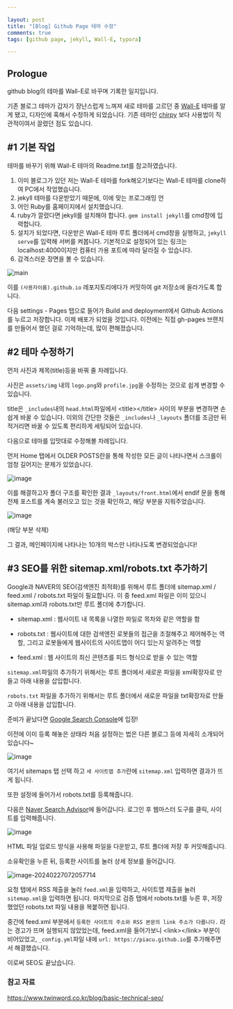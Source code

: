 ```yaml
---

layout: post
title: "[Blog] Github Page 테마 수정"
comments: true
tags: [github page, jekyll, Wall-E, typora]

---
```


## Prologue

github blog의 테마를 Wall-E로 바꾸며 기록한 일지입니다.

기존 블로그 테마가 갑자기 장난스럽게 느껴져 새로 테마를 고르던 중 [Wall-E](https://github.com/abhn/Wall-E) 테마를 알게 됐고, 디자인에 혹해서 수정하게 되었습니다. 기존 테마인 [chirpy](https://github.com/cotes2020/jekyll-theme-chirpy) 보다 사용법이 직관적이여서 끌렸던 점도 있습니다.



## #1 기본 작업

테마를 바꾸기 위해 Wall-E 테마의 Readme.txt를 참고하였습니다. 

1. 이미 블로그가 있던 저는 Wall-E 테마를 fork해오기보다는 Wall-E 테마를 clone하여 PC에서 작업했습니다.
2. jekyll 테마를 다운받았기 때문에, 이에 맞는 프로그래밍 언
3. 어인 Ruby를 홈페이지에서 설치했습니다.
4. ruby가 깔렸다면 jekyll를 설치해야 합니다. `gem install jekyll`를 cmd창에 입력합니다.
5. 설치가 되었다면, 다운받은 Wall-E 테마 루트 폴더에서 cmd창을 실행하고, `jekyll serve`를 입력해 서버를 켜봅니다. 기본적으로 설정되어 있는 링크는 localhost:4000이지만 컴퓨터 가용 포트에 따라 달라질 수 있습니다.
6. 감격스러운 장면을 볼 수 있습니다.

![main](https://github.com/piacu/piacu.github.io/assets/26267376/f06717c4-7fd5-4603-8e89-5a562de9c1ba)

이를 `(사용자이름).github.io` 레포지토리에다가 커밋하여 git 저장소에 올라가도록 합니다.

다음 settings - Pages 탭으로 들어가 Build and deployment에서 Github Actions를 누르고 저장합니다. 이제 배포가 되었을 것입니다. 이전에는 직접 gh-pages 브랜치를 만들어서 했던 걸로 기억하는데, 많이 편해졌습니다.



## #2 테마 수정하기

먼저 사진과 제목(title)등을 바꿔 줄 차례입니다.

사진은 `assets/img` 내의 `logo.png`와 `profile.jpg`을 수정하는 것으로 쉽게 변경할 수 있습니다.

title은 `_includes`내의 `head.html`파일에서 \<title>\</title> 사이의 부분을 변경하면 손쉽게 바꿀 수 있습니다. 이외의 간단한 것들은 `_includes`나 `_layouts` 폴더를 조금만 뒤적거리면 바꿀 수 있도록 편리하게 세팅되어 있습니다.



다음으로 테마를 입맛대로 수정해볼 차례입니다.

먼저 Home 탭에서 OLDER POSTS란을 통해 작성한 모든 글이 나타나면서 스크롤이 엄청 길어지는 문제가 있었습니다.

![image](https://github.com/piacu/piacu.github.io/assets/26267376/eebfb3bc-c5a4-4e54-989a-5e29ca3411cc)



이를 해결하고자 폴더 구조를 확인한 결과 `_layouts/front.html`에서 endif 문을 통해 전체 포스트를 계속 불러오고 있는 것을 확인하고, 해당 부분을 지워주었습니다.

![image](https://github.com/piacu/piacu.github.io/assets/26267376/2e578f0f-3eb1-4b8a-84a5-c4f520c9303f)

(해당 부분 삭제)

그 결과, 메인페이지에 나타나는 10개의 박스만 나타나도록 변경되었습니다!



## #3 SEO를 위한 sitemap.xml/robots.txt 추가하기

Google과 NAVER의 SEO(검색엔진 최적화)를 위해서 루트 폴더에 sitemap.xml / feed.xml / robots.txt 파일이 필요합니다. 이 중 feed.xml 파일은 이미 있으니 sitemap.xml과 robots.txt만 루트 폴더에 추가합니다.

* sitemap.xml : 웹사이트 내 목록을 나열한 파일로 목차와 같은 역할을 함
* robots.txt : 웹사이트에 대한 검색엔진 로봇들의 접근을 조절해주고 제어해주는 역할, 그리고 로봇들에게 웹사이트의 사이트맵이 어디 있는지 알려주는 역할

* feed.xml : 웹 사이트의 최신 콘텐츠를 피드 형식으로 받을 수 있는 역할



`sitemap.xml`파일의 추가하기 위해서는 루트 폴더에서 새로운 파일을 xml확장자로 만들고 아래 내용을 삽입합니다.

<script src="https://gist.github.com/piacu/d5d60009f30836aec0c27b235538fbec.js"></script>

 `robots.txt` 파일을 추가하기 위해서는 루트 폴더에서 새로운 파일을 txt확장자로 만들고 아래 내용을 삽입합니다. 

<script src="https://gist.github.com/piacu/341a7ecbf0cf469677c3afc99bf218a2.js"></script>



준비가 끝났다면 [Google Search Console](https://search.google.com/search-console)에 입장!

이전에 이미 등록 해놓은 상태라 처음 설정하는 법은 다른 블로그 등에 자세히 소개되어 있습니다~

![image](https://github.com/piacu/piacu.github.io/assets/26267376/7498687f-0c72-497d-a536-ee875cc8bbaa)

여기서 sitemaps 탭 선택 하고 `새 사이트맵 추가`란에 `sitemap.xml` 입력하면 결과가 뜨게 됩니다.

또한 설정에 들어가서 robots.txt를 등록해줍니다.



다음은 [Naver Search Advisor](https://searchadvisor.naver.com/)에 들어갑니다. 로그인 후 웹마스터 도구를 클릭, 사이트를 입력해줍니다. 

![image](https://github.com/piacu/piacu.github.io/assets/26267376/6495af08-3b21-4f49-90c8-5ef8b0a5ae6b)

HTML 파일 업로드 방식을 사용해 파일을 다운받고, 루트 폴더에 저장 후 커밋해줍니다.

소유확인을 누른 뒤, 등록한 사이트를 눌러 상세 정보를 들어갑니다.

![image-20240227072057714](https://github.com/piacu/piacu.github.io/assets/26267376/43b2671d-7748-42b6-9492-1c8ff7a1fc02)

요청 탭에서 RSS 제출을 눌러 `feed.xml`을 입력하고, 사이트맵 제출을 눌러 `sitemap.xml`을 입력하면 됩니다. 마지막으로 검증 탭에서 robots.txt를 누른 후, 저장했었던 robots.txt 파일 내용을 복붙하면 됩니다.

중간에 feed.xml 부분에서 `등록한 사이트의 주소와 RSS 본문의 link 주소가 다릅니다.` 라는 경고가 뜨며 실행되지 않았었는데, feed.xml을 들어가보니 \<link>\</link> 부분이 비어있었고, `_config.yml`파일 내에 `url: https://piacu.github.io`를 추가해주면서 해결했습니다.

이로써 SEO도 끝났습니다.



### 참고 자료

https://www.twinword.co.kr/blog/basic-technical-seo/
